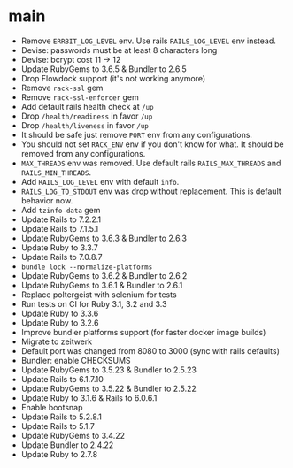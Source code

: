 # main

* Remove `ERRBIT_LOG_LEVEL` env. Use rails `RAILS_LOG_LEVEL` env instead.
* Devise: passwords must be at least 8 characters long
* Devise: bcrypt cost 11 -> 12
* Update RubyGems to 3.6.5 & Bundler to 2.6.5
* Drop Flowdock support (it's not working anymore)
* Remove `rack-ssl` gem
* Remove `rack-ssl-enforcer` gem
* Add default rails health check at `/up`
* Drop `/health/readiness` in favor `/up`
* Drop `/health/liveness` in favor `/up`
* It should be safe just remove `PORT` env from any configurations.
* You should not set `RACK_ENV` env if you don't know for what. It should be removed from any configurations.
* `MAX_THREADS` env was removed. Use default rails `RAILS_MAX_THREADS` and `RAILS_MIN_THREADS`.
* Add `RAILS_LOG_LEVEL` env with default `info`.
* `RAILS_LOG_TO_STDOUT` env was drop without replacement. This is default behavior now.
* Add `tzinfo-data` gem
* Update Rails to 7.2.2.1
* Update Rails to 7.1.5.1
* Update RubyGems to 3.6.3 & Bundler to 2.6.3
* Update Ruby to 3.3.7
* Update Rails to 7.0.8.7
* `bundle lock --normalize-platforms`
* Update RubyGems to 3.6.2 & Bundler to 2.6.2
* Update RubyGems to 3.6.1 & Bundler to 2.6.1
* Replace poltergeist with selenium for tests
* Run tests on CI for Ruby 3.1, 3.2 and 3.3
* Update Ruby to 3.3.6
* Update Ruby to 3.2.6
* Improve bundler platforms support (for faster docker image builds)
* Migrate to zeitwerk
* Default port was changed from 8080 to 3000 (sync with rails defaults)
* Bundler: enable CHECKSUMS
* Update RubyGems to 3.5.23 & Bundler to 2.5.23
* Update Rails to 6.1.7.10
* Update RubyGems to 3.5.22 & Bundler to 2.5.22
* Update Ruby to 3.1.6 & Rails to 6.0.6.1
* Enable bootsnap
* Update Rails to 5.2.8.1
* Update Rails to 5.1.7
* Update RubyGems to 3.4.22
* Update Bundler to 2.4.22
* Update Ruby to 2.7.8
